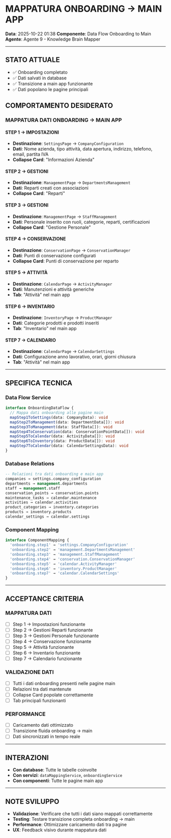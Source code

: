 # MAPPATURA ONBOARDING → MAIN APP

**Data**: 2025-10-22 01:38
**Componente**: Data Flow Onboarding to Main
**Agente**: Agente 9 - Knowledge Brain Mapper

---

## STATO ATTUALE
- ✅ Onboarding completato
- ✅ Dati salvati in database
- ✅ Transizione a main app funzionante
- ✅ Dati popolano le pagine principali

## COMPORTAMENTO DESIDERATO

### **MAPPATURA DATI ONBOARDING → MAIN APP**

#### **STEP 1 → IMPOSTAZIONI**
- **Destinazione**: `SettingsPage` → `CompanyConfiguration`
- **Dati**: Nome azienda, tipo attività, data apertura, indirizzo, telefono, email, partita IVA
- **Collapse Card**: "Informazioni Azienda"

#### **STEP 2 → GESTIONI**
- **Destinazione**: `ManagementPage` → `DepartmentsManagement`
- **Dati**: Reparti creati con associazioni
- **Collapse Card**: "Reparti"

#### **STEP 3 → GESTIONI**
- **Destinazione**: `ManagementPage` → `StaffManagement`
- **Dati**: Personale inserito con ruoli, categorie, reparti, certificazioni
- **Collapse Card**: "Gestione Personale"

#### **STEP 4 → CONSERVAZIONE**
- **Destinazione**: `ConservationPage` → `ConservationManager`
- **Dati**: Punti di conservazione configurati
- **Collapse Card**: Punti di conservazione per reparto

#### **STEP 5 → ATTIVITÀ**
- **Destinazione**: `CalendarPage` → `ActivityManager`
- **Dati**: Manutenzioni e attività generiche
- **Tab**: "Attività" nel main app

#### **STEP 6 → INVENTARIO**
- **Destinazione**: `InventoryPage` → `ProductManager`
- **Dati**: Categorie prodotti e prodotti inseriti
- **Tab**: "Inventario" nel main app

#### **STEP 7 → CALENDARIO**
- **Destinazione**: `CalendarPage` → `CalendarSettings`
- **Dati**: Configurazione anno lavorativo, orari, giorni chiusura
- **Tab**: "Attività" nel main app

---

## SPECIFICA TECNICA

### **Data Flow Service**
```typescript
interface OnboardingDataFlow {
  // Mappa dati onboarding alle pagine main
  mapStep1ToSettings(data: CompanyData): void
  mapStep2ToManagement(data: DepartmentData[]): void
  mapStep3ToManagement(data: StaffData[]): void
  mapStep4ToConservation(data: ConservationPointData[]): void
  mapStep5ToCalendar(data: ActivityData[]): void
  mapStep6ToInventory(data: ProductData[]): void
  mapStep7ToCalendar(data: CalendarSettingsData): void
}
```

### **Database Relations**
```sql
-- Relazioni tra dati onboarding e main app
companies → settings.company_configuration
departments → management.departments
staff → management.staff
conservation_points → conservation.points
maintenance_tasks → calendar.maintenance
activities → calendar.activities
product_categories → inventory.categories
products → inventory.products
calendar_settings → calendar.settings
```

### **Component Mapping**
```typescript
interface ComponentMapping {
  'onboarding.step1' → 'settings.CompanyConfiguration'
  'onboarding.step2' → 'management.DepartmentsManagement'
  'onboarding.step3' → 'management.StaffManagement'
  'onboarding.step4' → 'conservation.ConservationManager'
  'onboarding.step5' → 'calendar.ActivityManager'
  'onboarding.step6' → 'inventory.ProductManager'
  'onboarding.step7' → 'calendar.CalendarSettings'
}
```

---

## ACCEPTANCE CRITERIA

### **MAPPATURA DATI**
- [ ] Step 1 → Impostazioni funzionante
- [ ] Step 2 → Gestioni Reparti funzionante
- [ ] Step 3 → Gestioni Personale funzionante
- [ ] Step 4 → Conservazione funzionante
- [ ] Step 5 → Attività funzionante
- [ ] Step 6 → Inventario funzionante
- [ ] Step 7 → Calendario funzionante

### **VALIDAZIONE DATI**
- [ ] Tutti i dati onboarding presenti nelle pagine main
- [ ] Relazioni tra dati mantenute
- [ ] Collapse Card popolate correttamente
- [ ] Tab principali funzionanti

### **PERFORMANCE**
- [ ] Caricamento dati ottimizzato
- [ ] Transizione fluida onboarding → main
- [ ] Dati sincronizzati in tempo reale

---

## INTERAZIONI
- **Con database**: Tutte le tabelle coinvolte
- **Con servizi**: `dataMappingService`, `onboardingService`
- **Con componenti**: Tutte le pagine main app

---

## NOTE SVILUPPO
- **Validazione**: Verificare che tutti i dati siano mappati correttamente
- **Testing**: Testare transizione completa onboarding → main
- **Performance**: Ottimizzare caricamento dati tra pagine
- **UX**: Feedback visivo durante mappatura dati



